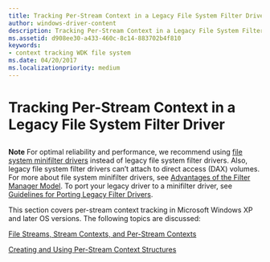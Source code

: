 ```yaml
---
title: Tracking Per-Stream Context in a Legacy File System Filter Driver
author: windows-driver-content
description: Tracking Per-Stream Context in a Legacy File System Filter Driver
ms.assetid: d908ee30-a433-460c-8c14-883702b4f810
keywords:
- context tracking WDK file system
ms.date: 04/20/2017
ms.localizationpriority: medium
---
```


# Tracking Per-Stream Context in a Legacy File System Filter Driver


## <span id="ddk_tracking_per_stream_context_in_a_file_system_filter_driver_if"></span><span id="DDK_TRACKING_PER_STREAM_CONTEXT_IN_A_FILE_SYSTEM_FILTER_DRIVER_IF"></span>


<div class="alert">
<strong>Note</strong>   For optimal reliability and performance, we recommend using <a href="filter-manager-and-minifilter-driver-architecture.md" data-raw-source="[file system minifilter drivers](filter-manager-and-minifilter-driver-architecture.md)">file system minifilter drivers</a> instead of legacy file system filter drivers. Also, legacy file system filter drivers can’t attach to direct access (DAX) volumes. For more about file system minifilter drivers, see <a href="advantages-of-the-filter-manager-model.md" data-raw-source="[Advantages of the Filter Manager Model](advantages-of-the-filter-manager-model.md)">Advantages of the Filter Manager Model</a>. To port your legacy driver to a minifilter driver, see <a href="guidelines-for-porting-legacy-filter-drivers.md" data-raw-source="[Guidelines for Porting Legacy Filter Drivers](guidelines-for-porting-legacy-filter-drivers.md)">Guidelines for Porting Legacy Filter Drivers</a>.
</div>
 

This section covers per-stream context tracking in Microsoft Windows XP and later OS versions. The following topics are discussed:

[File Streams, Stream Contexts, and Per-Stream Contexts](file-streams--stream-contexts--and-per-stream-contexts.md)

[Creating and Using Per-Stream Context Structures](creating-and-using-per-stream-context-structures.md)

 

 





